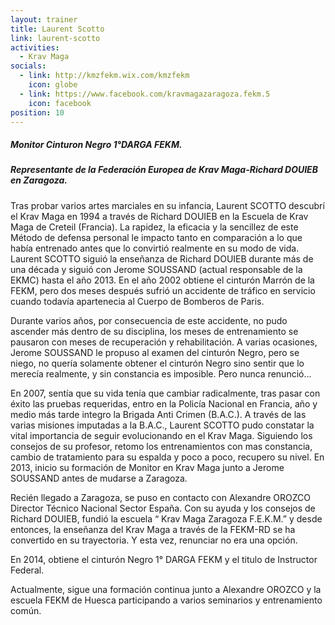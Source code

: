 ```yaml
---
layout: trainer
title: Laurent Scotto
link: laurent-scotto
activities:
  - Krav Maga
socials:
  - link: http://kmzfekm.wix.com/kmzfekm
    icon: globe
  - link: https://www.facebook.com/kravmagazaragoza.fekm.5
    icon: facebook
position: 10
---
```

<h5>Monitor Cinturon Negro 1°DARGA FEKM.</h5>
<h5>Representante de la Federación Europea de Krav Maga-Richard DOUIEB en Zaragoza.</h5>

<p>Tras probar varios artes marciales en su infancia, Laurent SCOTTO descubrí el
Krav Maga en 1994 a través de Richard DOUIEB en la Escuela de Krav Maga de
Creteil (Francia).
La rapidez, la eficacia y la sencillez de este Método de defensa personal le
impacto tanto en comparación a lo que había entrenado antes que lo convirtió
realmente en su modo de vida.
Laurent SCOTTO siguió la enseñanza de Richard DOUIEB durante más de una década y
siguió con Jerome SOUSSAND (actual responsable de la EKMC) hasta el año 2013.
En el año 2002 obtiene el cinturón Marrón de la FEKM, pero dos meses después
sufrió un accidente de tráfico en servicio cuando todavía apartenecia al Cuerpo
de Bomberos de Paris.</p>

<p>Durante varios años, por consecuencia de este accidente, no pudo ascender más
dentro de su disciplina, los meses de entrenamiento se pausaron con meses de
recuperación y rehabilitación.
A varias ocasiones, Jerome SOUSSAND le propuso al examen del cinturón Negro,
pero se niego, no quería solamente obtener el cinturón Negro sino sentir que lo
merecía realmente, y sin constancia es imposible.
Pero nunca renunció...</p>

<p>En 2007, sentía que su vida tenía que cambiar radicalmente, tras pasar con éxito
las pruebas requeridas, entro en la Policía Nacional en Francia, año y medio más
tarde integro la Brigada Anti Crimen (B.A.C.).
A través de las varias misiones imputadas a la B.A.C., Laurent SCOTTO pudo
constatar la vital importancia de seguir evolucionando en el Krav Maga.
Siguiendo los consejos de su profesor, retomo los entrenamientos con mas
constancia, cambio de tratamiento para su espalda y poco a poco, recupero su
nivel.
En 2013, inicio su formación de Monitor en Krav Maga junto a Jerome SOUSSAND
antes de mudarse a Zaragoza.</p>

<p>Recién llegado a Zaragoza, se puso en contacto con Alexandre OROZCO Director
Técnico Nacional Sector España.
Con su ayuda y los consejos de Richard DOUIEB, fundió la escuela “ Krav Maga
Zaragoza F.E.K.M.” y desde entonces, la enseñanza del Krav Maga a través de la
FEKM-RD se ha convertido en su trayectoria.
Y esta vez, renunciar no era una opción.</p>

<p>En 2014, obtiene el cinturón Negro 1° DARGA FEKM y el titulo de Instructor
Federal.</p>

<p>Actualmente, sigue una formación continua junto a Alexandre OROZCO y la escuela
FEKM de Huesca participando a varios seminarios y entrenamiento común.</p>
